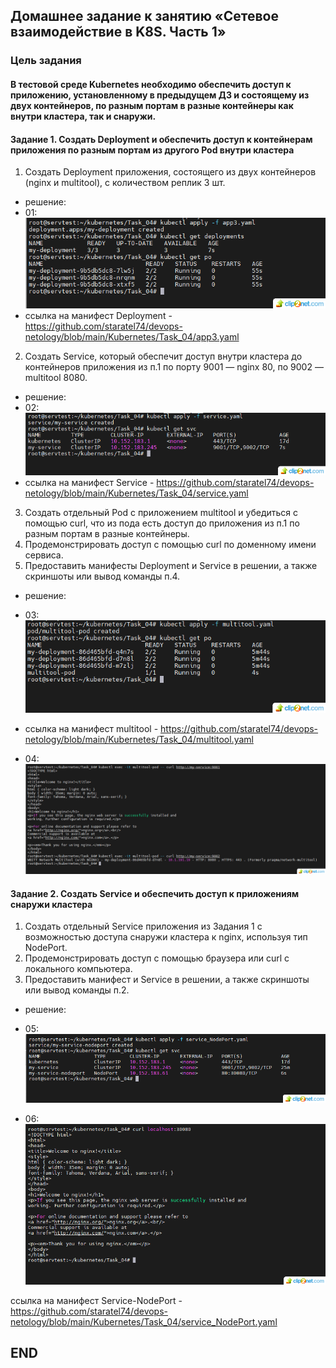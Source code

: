 ## Домашнее задание к занятию «Сетевое взаимодействие в K8S. Часть 1»

### Цель задания 
#### В тестовой среде Kubernetes необходимо обеспечить доступ к приложению, установленному в предыдущем ДЗ и состоящему из двух контейнеров, по разным портам в разные контейнеры как внутри кластера, так и снаружи.



#### Задание 1. Создать Deployment и обеспечить доступ к контейнерам приложения по разным портам из другого Pod внутри кластера
1. Создать Deployment приложения, состоящего из двух контейнеров (nginx и multitool), с количеством реплик 3 шт.
* решение:
* 01: ![01](img/01.png)
* ссылка на манифест Deployment - https://github.com/staratel74/devops-netology/blob/main/Kubernetes/Task_04/app3.yaml
2. Создать Service, который обеспечит доступ внутри кластера до контейнеров приложения из п.1 по порту 9001 — nginx 80, по 9002 — multitool 8080.
* решение:
* 02: ![02](img/02.png)
* ссылка на манифест Service - https://github.com/staratel74/devops-netology/blob/main/Kubernetes/Task_04/service.yaml
3. Создать отдельный Pod с приложением multitool и убедиться с помощью curl, что из пода есть доступ до приложения из п.1 по разным портам в разные контейнеры.
4. Продемонстрировать доступ с помощью curl по доменному имени сервиса.
5. Предоставить манифесты Deployment и Service в решении, а также скриншоты или вывод команды п.4.
* решение:
* 03: ![03](img/03.png)
* ссылка на манифест multitool - https://github.com/staratel74/devops-netology/blob/main/Kubernetes/Task_04/multitool.yaml


* 04: ![04](img/04.png)


#### Задание 2. Создать Service и обеспечить доступ к приложениям снаружи кластера
1. Создать отдельный Service приложения из Задания 1 с возможностью доступа снаружи кластера к nginx, используя тип NodePort.
2. Продемонстрировать доступ с помощью браузера или curl с локального компьютера.
3. Предоставить манифест и Service в решении, а также скриншоты или вывод команды п.2.
* решение:
* 05: ![05](img/05.png)


* 06: ![06](img/06.png)

ссылка на манифест Service-NodePort - https://github.com/staratel74/devops-netology/blob/main/Kubernetes/Task_04/service_NodePort.yaml

## END